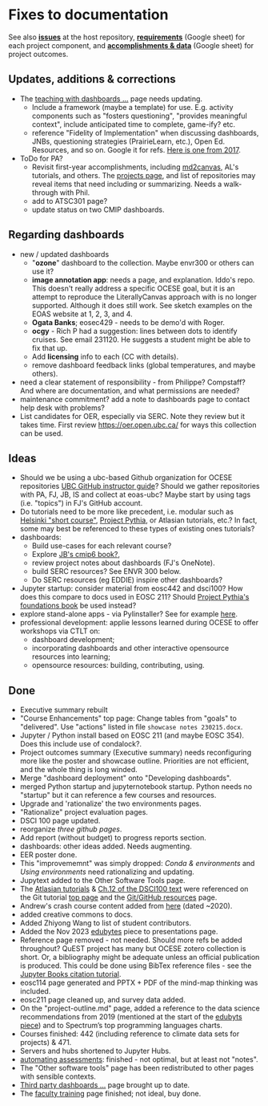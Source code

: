 # Fixes to documentation

See also **[issues](https://github.com/eoas-ubc/eoas-ubc.github.io/issues)** at the host repository, **[requirements](https://docs.google.com/spreadsheets/d/1DL2YDthzEbZijx35nVyveSstU5frQdzA/edit#gid=173746334)** (Google sheet) for each project component, and **[accomplishments & data](https://docs.google.com/spreadsheets/d/1BUk1_FHItUgzuyg2aJ-dX6XpMABmFSPe/edit#gid=979565415)** (Google sheet) for project outcomes.

## Updates, additions & corrections

* The [teaching with dashboards ...](tut-teachwith-dashboards.md) page needs updating.
  * Include a framework (maybe a template) for use. E.g. activity components such as "fosters questioning", "provides meaningful context", include anticipated time to complete, game-ify? etc.
  * reference "Fidelity of Implementation" when discussing dashboards, JNBs, questioning strategies (PrairieLearn, etc.), Open Ed. Resources, and so on. Google it for refs. [Here is one from 2017](https://www.lifescied.org/doi/10.1187/cbe.16-03-0113).
* ToDo for PA?
  * Revisit first-year accomplishments, including [md2canvas](https://github.com/eoas-ubc/md2canvas), AL's tutorials, and others. The [projects page](https://github.com/orgs/eoas-ubc/projects/1), and list of repositories may reveal items that need including or summarizing. Needs a walk-through with Phil.
  * add to ATSC301 page?
  * update status on two CMIP dashboards.

## Regarding dashboards

* new / updated dashboards
  * "**ozone**" dashboard to the collection. Maybe envr300 or others can use it?
  * **image annotation app**: needs a page, and explanation. Iddo's repo. This doesn't really address a specific OCESE goal, but it is an attempt to reproduce the LiterallyCanvas approach with is no longer supported. Although it does still work. See sketch examples on the EOAS website at 1, 2, 3, and 4.
  * **Ogata Banks**; eosec429 - needs to be demo'd with Roger.
  * **ocgy** - Rich P had a suggestion: lines between dots to identify cruises. See email 231120. He suggests a student might be able to fix that up.
  * Add **licensing** info to each (CC with details).
  * remove dashboard feedback links (global temperatures, and maybe others).
* need a clear statement of responsibility - from Philippe? Compstaff? And where are documentation, and what permissions are needed?
* maintenance commitment? add a note to dashboards page to contact help desk with problems?
* List candidates for OER, especially via SERC. Note they review but it takes time. First review https://oer.open.ubc.ca/ for ways this collection can be used.

## Ideas

* Should we be using a ubc-based Github organization for OCESE repositories [UBC GitHub instructor guide](https://lthub.ubc.ca/guides/github-instructor-guide/)? Should we gather repositories with PA, FJ, JB, IS and collect at eoas-ubc? Maybe start by using tags (i.e. "topics") in FJ's GitHub account.
* Do tutorials need to be more like precedent, i.e. modular such as [Helsinki "short course"](https://autogis-site.readthedocs.io/en/latest/index.html), [Project Pythia](https://projectpythia.org/), or Atlasian tutorials, etc.? In fact, some may best be referenced to these types of existing ones tutorials?
* dashboards:
  * Build use-cases for each relevant course?
  * Explore [JB's cmip6 book?](https://github.com/fhmjones/cmip6_book),
  * review project notes about dashboards (FJ's OneNote).
  * build SERC resources? See ENVR 300 below.
  * Do SERC resources (eg EDDIE) inspire other dashboards?
* Jupyter startup: consider material from eosc442 and dsci100? How does this compare to docs used in EOSC 211? Should [Project Pythia's foundations book](https://foundations.projectpythia.org/landing-page.html) be used instead?
* explore stand-alone apps - via PyIinstaller? See for example [here](https://www.mssqltips.com/sqlservertip/7608/python-executable-standalone-application/).
* professional development: applie lessons learned during OCESE to offer workshops via CTLT on:
  * dashboard development;
  * incorporating dashboards and other interactive opensource resources into learning;
  * opensource resources: building, contributing, using. 

## Done

* Executive summary rebuilt
* "Course Enhancements" top page: Change tables from "goals" to "delivered". Use "actions" listed in file `showcase notes 230215.docx`.
* Jupyter / Python install based on EOSC 211 (and maybe EOSC 354). Does this include use of condalock?.
* Project outcomes summary (Executive summary) needs reconfiguring more like the poster and showcase outline. Priorities are not efficient, and the whole thing is long winded.
* Merge "dashboard deployment" onto "Developing dashboards".
* merged Python startup and jupyternotebook startup. Python needs no "startup" but it can reference a few courses and resources.
* Upgrade and 'rationalize' the two environments pages.
* "Rationalize" project evaluation pages.
* DSCI 100 page updated.
* reorganize *three github pages*.
* Add report (without budget) to progress reports section.
* dashboards: other ideas added. Needs augmenting.
* EER poster done.
* This "improvememnt" was simply dropped: *Conda & environments* and *Using environments* need rationalizing and updating.
* Jupytext added to the Other Software Tools page.
* The [Atlasian tutorials](https://www.atlassian.com/git/tutorials/comparing-workflows) & [Ch.12 of the DSCI100 text](https://python.datasciencebook.ca/version-control.html) were referenced on the Git tutorial [top page](tut-git-github.md) and the [Git/GitHub resources](tut-gitrefs.md) page.
* Andrew's crash course content added from [here](https://github.com/AndrewLoeppky/crash_course/blob/master/coding_crash_course.md) (dated ~2020).
* added creative commons to docs.
* Added Zhiyong Wang to list of student contributors.
* Added the Nov 2023 [edubytes](https://mailchi.mp/ubc/edubytes-newsletter-november2023?e=f1df481e69) piece to presentations page.
* Reference page removed - not needed. Should more refs be added throughout? QuEST project has many but OCESE zotero collection is short. Or, a bibliography might be adequate unless an official publication is produced. This could be done using BibTex reference files - see the [Jupyter Books citation tutorial](https://jupyterbook.org/en/stable/tutorials/references.html).
* eosc114 page generated and PPTX + PDF of the mind-map thinking was included.
* eosc211 page cleaned up, and survey data added.
* On the "project-outline.md" page, added a reference to the data science recommendations from 2019 (mentioned at the start of the [edubyts piece](https://ctlt.ubc.ca/2023/11/30/edubytes-implementing-computational-tools-for-learning/)) and to Spectrum’s top programming languages charts.
* Courses finished: 442 (including reference to climate data sets for projects) & 471.
* Servers and hubs shortened to Jupyter Hubs.
* [automating assessments](openassessment.md): finished - not optimal, but at least not "notes".
* The "Other software tools" page has been redistributed to other pages with sensible contexts.
* [Third party dashboards ...](refs-otherapps.md) page brought up to date.
* The [faculty training](facultydev.md) page finished; not ideal, buy done.